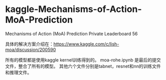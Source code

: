 # kaggle-Mechanisms-of-Action-MoA-Prediction
Mechanisms of Action (MoA) Prediction  Private Leaderboard 56 

具体的解决方案介绍在：https://www.kaggle.com/c/lish-moa/discussion/200590

所有的模型都是使用kaggle kernel训练得到的。
moa-rohe.ipynb 是最后的提交文件，整合了所有的模型。
其他六个文件分别是tabnet，resnet和nn的训练文件和推理文件。
